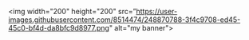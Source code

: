 <p align="center">

<img width="200" height="200" src=”https://user-images.githubusercontent.com/8514474/248870788-3f4c9708-ed45-45c0-bf4d-da8bfc9d8977.png" alt="my banner">

</p>

<!--
**fraregom/fraregom** is a ✨ _special_ ✨ repository because its `README.md` (this file) appears on your GitHub profile.

Here are some ideas to get you started:

- 🔭 I’m currently working on ...
- 🌱 I’m currently learning ...
- 👯 I’m looking to collaborate on ...
- 🤔 I’m looking for help with ...
- 💬 Ask me about ...
- 📫 How to reach me: ...
- 😄 Pronouns: ...
- ⚡ Fun fact: ...
-->
